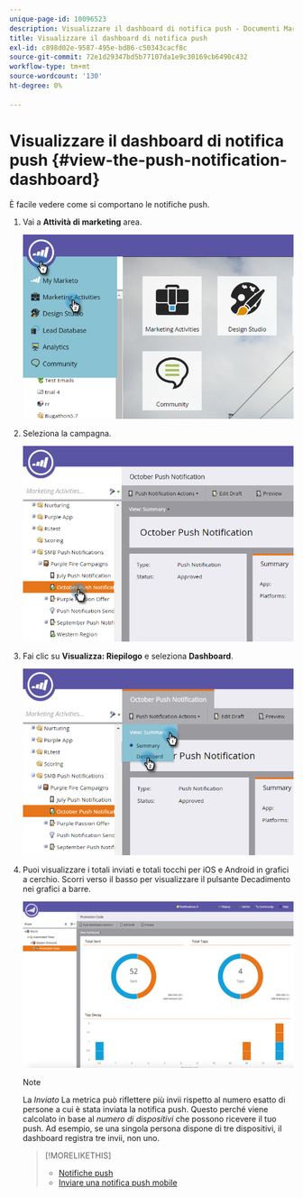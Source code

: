 ```yaml
---
unique-page-id: 10096523
description: Visualizzare il dashboard di notifica push - Documenti Marketo - Documentazione del prodotto
title: Visualizzare il dashboard di notifica push
exl-id: c898d02e-9587-495e-bd86-c50343cacf8c
source-git-commit: 72e1d29347bd5b77107da1e9c30169cb6490c432
workflow-type: tm+mt
source-wordcount: '130'
ht-degree: 0%

---
```


# Visualizzare il dashboard di notifica push {#view-the-push-notification-dashboard}

È facile vedere come si comportano le notifiche push.

1. Vai a **Attività di marketing** area.

   ![](assets/image2015-12-11-12-3a57-3a48.png)

1. Seleziona la campagna.

   ![](assets/image2015-12-11-13-3a1-3a56.png)

1. Fai clic su **Visualizza: Riepilogo** e seleziona **Dashboard**.

   ![](assets/image2015-12-11-13-3a4-3a23.png)

1. Puoi visualizzare i totali inviati e totali tocchi per iOS e Android in grafici a cerchio. Scorri verso il basso per visualizzare il pulsante Decadimento nei grafici a barre.

   ![](assets/image2015-12-15-15-3a23-3a47.png)

   >[!NOTE]
   >
   >La _Inviato_ La metrica può riflettere più invii rispetto al numero esatto di persone a cui è stata inviata la notifica push. Questo perché viene calcolato in base al *numero di dispositivi* che possono ricevere il tuo push. Ad esempio, se una singola persona dispone di tre dispositivi, il dashboard registra tre invii, non uno.

   >[!MORELIKETHIS]
   >
   >* [Notifiche push](/help/marketo/product-docs/mobile-marketing/push-notifications/understanding-push-notifications.md)
   >* [Inviare una notifica push mobile](/help/marketo/product-docs/mobile-marketing/push-notifications/send-a-mobile-push-notification.md)

